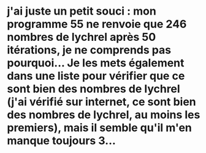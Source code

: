 # j'ai juste un petit souci : mon programme 55 ne renvoie que 246 nombres de lychrel après 50 itérations, je ne comprends pas pourquoi... Je les mets également dans une liste pour vérifier que ce sont bien des nombres de lychrel (j'ai vérifié sur internet, ce sont bien des nombres de lychrel, au moins les premiers), mais il semble qu'il m'en manque toujours 3...
